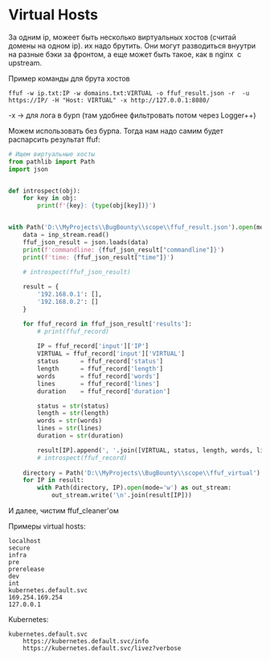 # Virtual Hosts

За одним ip, можеет быть несколько виртуальных хостов (считай домены на одном ip). их надо брутить. Они могут разводиться внуутри на разные бэки за фронтом, а еще может быть такое, как в nginx  c upstream. &#x20;

Пример команды для брута хостов

```
ffuf -w ip.txt:IP -w domains.txt:VIRTUAL -o ffuf_result.json -r  -u https://IP/ -H "Host: VIRTUAL" -x http://127.0.0.1:8080/ 
```

\-x -> для лога в бурп (там удобнее фильтровать потом через Logger++)

Можем использовать без бурпа. Тогда нам надо самим будет распарсить результат ffuf:

```python
# Ищем виртуальные хосты
from pathlib import Path
import json


def introspect(obj):
    for key in obj:
        print(f'{key}: {type(obj[key])}')


with Path('D:\\MyProjects\\BugBounty\\scope\\ffuf_result.json').open(mode='r') as inp_stream:
    data = inp_stream.read()
    ffuf_json_result = json.loads(data)
    print(f'commandline: {ffuf_json_result["commandline"]}')
    print(f'time: {ffuf_json_result["time"]}')
    
    # introspect(ffuf_json_result)

    result = {
        '192.168.0.1': [],
        '192.168.0.2': []
    }

    for ffuf_record in ffuf_json_result['results']:
        # print(ffuf_record)
        
        IP = ffuf_record['input']['IP']
        VIRTUAL = ffuf_record['input']['VIRTUAL']
        status      = ffuf_record['status']
        length      = ffuf_record['length']
        words       = ffuf_record['words']
        lines       = ffuf_record['lines']
        duration    = ffuf_record['duration']

        status = str(status)
        length = str(length)
        words = str(words)
        lines = str(lines)
        duration = str(duration)

        result[IP].append(', '.join([VIRTUAL, status, length, words, lines, duration]))
        # introspect(ffuf_record)
    
    directory = Path('D:\\MyProjects\\BugBounty\\scope\\ffuf_virtual')
    for IP in result:
        with Path(directory, IP).open(mode='w') as out_stream:
            out_stream.write('\n'.join(result[IP]))

```

И далее, чистим ffuf\_cleaner'ом

Примеры virtual hosts:

```
localhost
secure
infra
pre
prerelease
dev
int
kubernetes.default.svc
169.254.169.254
127.0.0.1
```

Kubernetes:

```
kubernetes.default.svc
    https://kubernetes.default.svc/info
    https://kubernetes.default.svc/livez?verbose
```
